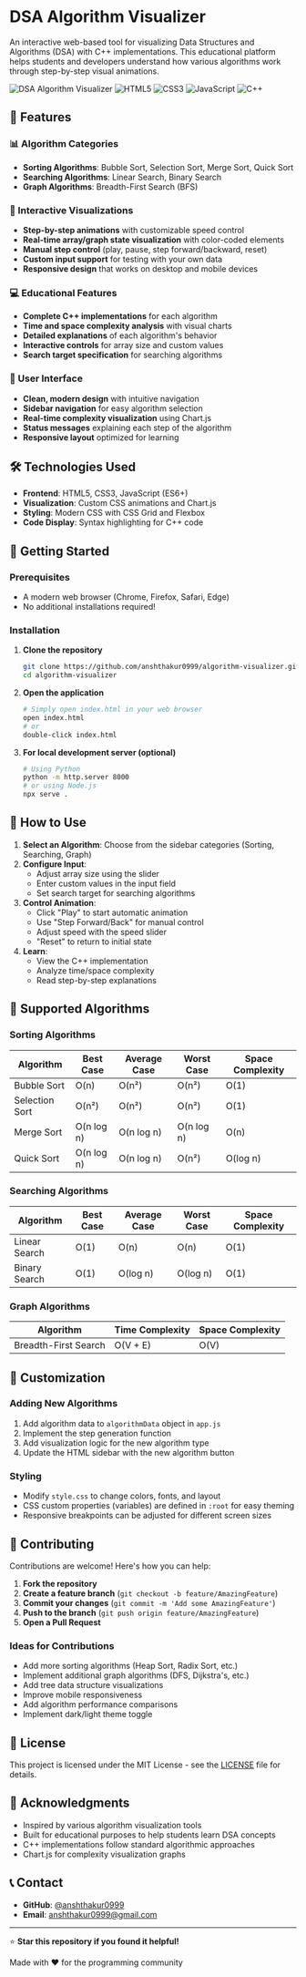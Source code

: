 # DSA Algorithm Visualizer

An interactive web-based tool for visualizing Data Structures and Algorithms (DSA) with C++ implementations. This educational platform helps students and developers understand how various algorithms work through step-by-step visual animations.

![DSA Algorithm Visualizer](https://img.shields.io/badge/Status-Active-brightgreen)
![HTML5](https://img.shields.io/badge/HTML5-E34F26?logo=html5&logoColor=white)
![CSS3](https://img.shields.io/badge/CSS3-1572B6?logo=css3&logoColor=white)
![JavaScript](https://img.shields.io/badge/JavaScript-F7DF1E?logo=javascript&logoColor=black)
![C++](https://img.shields.io/badge/C++-00599C?logo=c%2B%2B&logoColor=white)

## 🚀 Features

### 📊 Algorithm Categories
- **Sorting Algorithms**: Bubble Sort, Selection Sort, Merge Sort, Quick Sort
- **Searching Algorithms**: Linear Search, Binary Search
- **Graph Algorithms**: Breadth-First Search (BFS)

### 🎯 Interactive Visualizations
- **Step-by-step animations** with customizable speed control
- **Real-time array/graph state visualization** with color-coded elements
- **Manual step control** (play, pause, step forward/backward, reset)
- **Custom input support** for testing with your own data
- **Responsive design** that works on desktop and mobile devices

### 💻 Educational Features
- **Complete C++ implementations** for each algorithm
- **Time and space complexity analysis** with visual charts
- **Detailed explanations** of each algorithm's behavior
- **Interactive controls** for array size and custom values
- **Search target specification** for searching algorithms

### 🎨 User Interface
- **Clean, modern design** with intuitive navigation
- **Sidebar navigation** for easy algorithm selection
- **Real-time complexity visualization** using Chart.js
- **Status messages** explaining each step of the algorithm
- **Responsive layout** optimized for learning

## 🛠️ Technologies Used

- **Frontend**: HTML5, CSS3, JavaScript (ES6+)
- **Visualization**: Custom CSS animations and Chart.js
- **Styling**: Modern CSS with CSS Grid and Flexbox
- **Code Display**: Syntax highlighting for C++ code

## 🚀 Getting Started

### Prerequisites
- A modern web browser (Chrome, Firefox, Safari, Edge)
- No additional installations required!

### Installation

1. **Clone the repository**
   ```bash
   git clone https://github.com/anshthakur0999/algorithm-visualizer.git
   cd algorithm-visualizer
   ```

2. **Open the application**
   ```bash
   # Simply open index.html in your web browser
   open index.html
   # or
   double-click index.html
   ```

3. **For local development server (optional)**
   ```bash
   # Using Python
   python -m http.server 8000
   # or using Node.js
   npx serve .
   ```

## 📖 How to Use

1. **Select an Algorithm**: Choose from the sidebar categories (Sorting, Searching, Graph)
2. **Configure Input**: 
   - Adjust array size using the slider
   - Enter custom values in the input field
   - Set search target for searching algorithms
3. **Control Animation**:
   - Click "Play" to start automatic animation
   - Use "Step Forward/Back" for manual control
   - Adjust speed with the speed slider
   - "Reset" to return to initial state
4. **Learn**: 
   - View the C++ implementation
   - Analyze time/space complexity
   - Read step-by-step explanations

## 🎯 Supported Algorithms

### Sorting Algorithms
| Algorithm | Best Case | Average Case | Worst Case | Space Complexity |
|-----------|-----------|--------------|------------|------------------|
| Bubble Sort | O(n) | O(n²) | O(n²) | O(1) |
| Selection Sort | O(n²) | O(n²) | O(n²) | O(1) |
| Merge Sort | O(n log n) | O(n log n) | O(n log n) | O(n) |
| Quick Sort | O(n log n) | O(n log n) | O(n²) | O(log n) |

### Searching Algorithms
| Algorithm | Best Case | Average Case | Worst Case | Space Complexity |
|-----------|-----------|--------------|------------|------------------|
| Linear Search | O(1) | O(n) | O(n) | O(1) |
| Binary Search | O(1) | O(log n) | O(log n) | O(1) |

### Graph Algorithms
| Algorithm | Time Complexity | Space Complexity |
|-----------|----------------|------------------|
| Breadth-First Search | O(V + E) | O(V) |

## 🎨 Customization

### Adding New Algorithms
1. Add algorithm data to `algorithmData` object in `app.js`
2. Implement the step generation function
3. Add visualization logic for the new algorithm type
4. Update the HTML sidebar with the new algorithm button

### Styling
- Modify `style.css` to change colors, fonts, and layout
- CSS custom properties (variables) are defined in `:root` for easy theming
- Responsive breakpoints can be adjusted for different screen sizes

## 🤝 Contributing

Contributions are welcome! Here's how you can help:

1. **Fork the repository**
2. **Create a feature branch** (`git checkout -b feature/AmazingFeature`)
3. **Commit your changes** (`git commit -m 'Add some AmazingFeature'`)
4. **Push to the branch** (`git push origin feature/AmazingFeature`)
5. **Open a Pull Request**

### Ideas for Contributions
- Add more sorting algorithms (Heap Sort, Radix Sort, etc.)
- Implement additional graph algorithms (DFS, Dijkstra's, etc.)
- Add tree data structure visualizations
- Improve mobile responsiveness
- Add algorithm performance comparisons
- Implement dark/light theme toggle

## 📝 License

This project is licensed under the MIT License - see the [LICENSE](LICENSE) file for details.

## 🙏 Acknowledgments

- Inspired by various algorithm visualization tools
- Built for educational purposes to help students learn DSA concepts
- C++ implementations follow standard algorithmic approaches
- Chart.js for complexity visualization graphs

## 📞 Contact

- **GitHub**: [@anshthakur0999](https://github.com/anshthakur0999)
- **Email**: anshthakur0999@gmail.com

---

⭐ **Star this repository if you found it helpful!**

Made with ❤️ for the programming community
